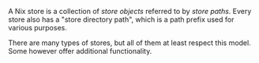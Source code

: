 A Nix store is a collection of *store objects* referred to by *store paths*.
Every store also has a "store directory path", which is a path prefix used for various purposes.

There are many types of stores, but all of them at least respect this model.
Some however offer additional functionality.
